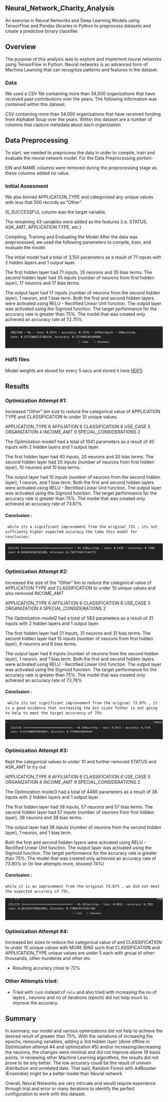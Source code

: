 ## Neural_Network_Charity_Analysis
An exercise in Neural Networks and Deep Learning Models using TensorFlow and Pandas libraries in Python to preprocess datasets and create a predictive binary classifier.

## Overview
The purpose of this analysis was to explore and implement neural networks using TensorFlow in Python. Neural networks is an advanced form of Machine Learning that can recognize patterns and features in the dataset. 


### Data
We used a CSV file containing more than 34,000 organizations that have received past contributions over the years. The following information was contained within this dataset.

CSV containing more than 34,000 organizations that have received funding from Alphabet Soup over the years. Within this dataset are a number of columns that capture metadata about each organization


## Data Preprocessing

To start, we needed to preprocess the data in order to compile, train and evaluate the neural network model. For the Data Preprocessing portion:

EIN and NAME columns were removed during the preprocessing stage as these columns added no value.

### Initial Assesment

We also binned APPLICATION_TYPE and categorized any unique values with less that 500 records as "Other"

IS_SUCCESSFUL column was the target variable.

The remaining 43 variables were added as the features (i.e. STATUS, ASK_AMT, APPLICATION TYPE, etc.)

Compiling, Training and Evaluating the Model
After the data was preprocessed, we used the following parameters to compile, train, and evaluate the model:

The initial model had a total of 3,150 parameters as a result of 71 inputs with 2 hidden layers and 1 output layer.

The first hidden layer had 71 inputs, 35 neurons and 35 bias terms.
The second hidden layer had 35 inputs (number of neurons from first hidden layer), 17 neurons and 17 bias terms.

The output layer had 17 inputs (number of neurons from the second hidden layer), 1 neuron, and 1 bias term.
Both the first and second hidden layers were activated using RELU - Rectified Linear Unit function. The output layer was activated using the Sigmoid function.
The target performance for the accuracy rate is greater than 75%. The model that was created only achieved an accuracy rate of 72.75%

![Original Model results](https://github.com/vijaycse/Neural_Network_Charity_Analysis/blob/master/images/Original_Result.png)


### Hdf5 files

 Model weights are stored for every 5 secs and stored it here [HDF5](https://github.com/vijaycse/Neural_Network_Charity_Analysis/tree/master/HDF5)



## Results

### Optimization Attempt #1:

Increased "Other" bin size to reduce the categorical value of APPLICATION TYPE
and CLASSIFICATION to under 10 unique values.

APPLICATION_TYPE          6
AFFILIATION               6
CLASSIFICATION            6
USE_CASE                  5
ORGANIZATION              4
INCOME_AMT                9
SPECIAL_CONSIDERATIONS    2

The Opitmization model1 had a total of 1041 parameters as a result of 40 inputs with 2 hidden layers and 1 output layer.

The first hidden layer had 40 inputs, 20 neurons and 20 bias terms.
The second hidden layer had 20 inputs (number of neurons from first hidden layer), 10 neurons and 10 bias terms.

The output layer had 10 inputs (number of neurons from the second hidden layer), 1 neuron, and 1 bias term.
Both the first and second hidden layers were activated using RELU - Rectified Linear Unit function. The output layer was activated using the Sigmoid function.
The target performance for the accuracy rate is greater than 75%. The model that was created only achieved an accuracy rate of 73.87%

#### Conclusion : 
     while its a significant improvement from the original 72% , its not suffcienty higher expected accuracy the take this model for conclusion.

![Optimization Model1 results](https://github.com/vijaycse/Neural_Network_Charity_Analysis/blob/master/images/Optimization_1_Results.png)

### Optimization Attempt #2:
Increased the size of the "Other" bin to reduce the categorical value of 
APPLICATION TYPE and CLASSIFICATION to under 10 unique values and 
also remvoed INCOME_AMT

APPLICATION_TYPE          6
AFFILIATION               6
CLASSIFICATION            6
USE_CASE                  5
ORGANIZATION              4
SPECIAL_CONSIDERATIONS    2

The Opitmization model2 had a total of 583 parameters as a result of 31 inputs with 2 hidden layers and 1 output layer.

The first hidden layer had 21 inputs, 31 neurons and 31 bias terms.
The second hidden layer had 15 inputs (number of neurons from first hidden layer), 6 neurons and 6 bias terms.

The output layer had 6 inputs (number of neurons from the second hidden layer), 1 neuron, and 1 bias term.
Both the first and second hidden layers were activated using RELU - Rectified Linear Unit function. The output layer was activated using the Sigmoid function.
The target performance for the accuracy rate is greater than 75%. The model that was created only achieved an accuracy rate of 73.76%

#### Conclusion : 
     while its not significant improvement from the original 73.87% , it is a good evidence that increasing the bin sizes futher is not going to help to meet the target accurancy of 75%

![Optimization Model2 results](https://github.com/vijaycse/Neural_Network_Charity_Analysis/blob/master/images/Optimization_2.png)


### Optimization Attempt #3:
Kept the categorical values to under 10
and further removed STATUS and ASK_AMT to try out

APPLICATION_TYPE          6
AFFILIATION               6
CLASSIFICATION            6
USE_CASE                  5
ORGANIZATION              4
INCOME_AMT                9
SPECIAL_CONSIDERATIONS    2

The Opitmization model3 had a total of 4466 parameters as a result of 38 inputs with 2 hidden layers and 1 output layer.

The first hidden layer had 38 inputs, 57 neurons and 57 bias terms.
The second hidden layer had 57 inputs (number of neurons from first hidden layer), 38 neurons and 38 bias terms.

The output layer had 38 inputs (number of neurons from the second hidden layer), 1 neuron, and 1 bias term.

Both the first and second hidden layers were activated using RELU - Rectified Linear Unit function. The output layer was activated using the Sigmoid function.
The target performance for the accuracy rate is greater than 75%. The model that was created only achieved an accuracy rate of 73.90% or (In few attempts more, showed 74%)

#### Conclusion : 
    while it is an improvement from the original 73.87% , we did not meet the expected accuracy of 75%.

![Optimization Model3 results](https://github.com/vijaycse/Neural_Network_Charity_Analysis/blob/master/images/Optimization_3.png)

### Optimization Attempt #4:
Increased bin sizes to reduce the categorical value of
and CLASSIFICATION to under 10 unique values with MORE BINS
such that CLASSIFICATION and APPLICATION_TYPE unique values are under 5 each with 
group of other-thousands, other-hunderds and other etc
  - Resulting accuracy close to 72%

### Other Attempts tried:
- Tried with `tanh` instead of `relu` and also tried with 
increasing the no of layers , neurons and no of iterations (epoch)
did not help much to improve the accuracy.
 
## Summary
In summary, our model and various optimizations did not help to achieve the desired result of greater than 75%. With the variations of increasing the epochs, removing variables, adding a 3rd hidden layer (done offline in Optimization attempt #4 and optimization #5) and/or increasing/decreasing the neurons, the changes were minimal and did not improve above 19 basis points. In reviewing other Machine Learning algorithms, the results did not prove to be any better. The low accuracy coudl be the result of uneven distribution and unrelated data. That said, Random Forest with AdBooster (Ensemble) might be a better model than Neural network

Overall, Neural Networks are very intricate and would require experience through trial and error or many iterations to identify the perfect configuration to work with this dataset.
